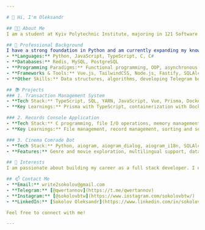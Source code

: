 ```yaml
---

# 👋 Hi, I'm Oleksandr

## 👨‍🎓 About Me
I am a student at Kyiv Polytechnic Institute, majoring in 121 Software Enginering on Faculty of Informatics and Computer Engineering. As a full stack developer, I have a B2 level proficiency in English and my native language is Ukrainian. Currently, I am interning as a full stack developer, enhancing my skills and gaining hands-on experience.

## 💼 Professional Background
I have a strong foundation in Python and am currently expanding my knowledge in JavaScript and TypeScript. My experience spans multiple programming languages and technologies, including:
- **Languages:** Python, JavaScript, TypeScript, C, C#
- **Databases:** Redis, MySQL, PostgreSQL
- **Programming Paradigms:** Functional programming, OOP, asynchronous programming
- **Frameworks & Tools:** Vue.js, TailwindCSS, Node.js, Fastify, SQLAlchemy, Prisma, Swagger, Docker
- **Other Skills:** Data structures, algorithms, developing Telegram bots using aiogram and aiogram_dialog

## 📚 Projects
### 1. Transaction Management System
- **Tech Stack:** TypeScript, SQL, YARN, JavaScript, Vue, Prisma, Docker, Docker Compose, Swagger
- **Key Learnings:** Prisma with TypeScript, containerization with Docker, REST API pagination, frontend development with Vue, API documentation with Swagger

### 2. Records Console Application
- **Tech Stack:** C programming, file I/O operations, memory management, data structures, algorithms
- **Key Learnings:** File management, record management, sorting and searching algorithms, user interaction through the terminal

### 3. Cinema Comrade Bot
- **Tech Stack:** Python, aiogram, aiogram_dialog, aiogram_i18n, SQLAlchemy, Redis
- **Features:** Genre and movie exploration, multilingual support, database interactions, session data management with Redis

## 🎯 Interests
I am passionate about building my career as a full stack developer. I enjoy my studies at university and love riding in my free time.

## 📫 Contact Me
- **Email:** write2sokolov@gmail.com
- **Telegram:** [@qwertannov](https://t.me/qwertannov)
- **Instagram:** [@sokolovbtw](https://www.instagram.com/sokolovbtw/)
- **LinkedIn:** [Sokolov Oleksandr](https://www.linkedin.com/in/sokolov-oleksandr/)

Feel free to connect with me!

---
```

